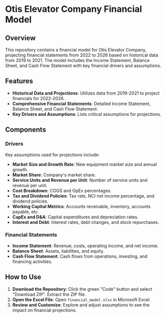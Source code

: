 # Otis Elevator Company Financial Model

## Overview

This repository contains a financial model for Otis Elevator Company, projecting financial statements from 2022 to 2026 based on historical data from 2019 to 2021. The model includes the Income Statement, Balance Sheet, and Cash Flow Statement with key financial drivers and assumptions.

## Features

- **Historical Data and Projections**: Utilizes data from 2019-2021 to project financials for 2022-2026.
- **Comprehensive Financial Statements**: Detailed Income Statement, Balance Sheet, and Cash Flow Statement.
- **Key Drivers and Assumptions**: Lists critical assumptions for projections.

## Components

### Drivers

Key assumptions used for projections include:

- **Market Size and Growth Rate**: New equipment market size and annual growth.
- **Market Share**: Company's market share.
- **Service Units and Revenue per Unit**: Number of service units and revenue per unit.
- **Cost Breakdown**: COGS and OpEx percentages.
- **Tax and Dividend Policies**: Tax rate, NCI net income percentage, and dividend policies.
- **Working Capital Metrics**: Accounts receivable, inventory, accounts payable, etc.
- **CapEx and D&A**: Capital expenditures and depreciation rates.
- **Interest and Debt**: Interest rates, debt changes, and stock repurchases.

### Financial Statements

- **Income Statement**: Revenue, costs, operating income, and net income.
- **Balance Sheet**: Assets, liabilities, and equity.
- **Cash Flow Statement**: Cash flows from operations, investing, and financing activities.

## How to Use

1. **Download the Repository**: Click the green "Code" button and select "Download ZIP". Extract the ZIP file.
2. **Open the Excel File**: Open `financial_model.xlsx` in Microsoft Excel.
3. **Review and Customize**: Explore and adjust assumptions to see the impact on financial projections.
